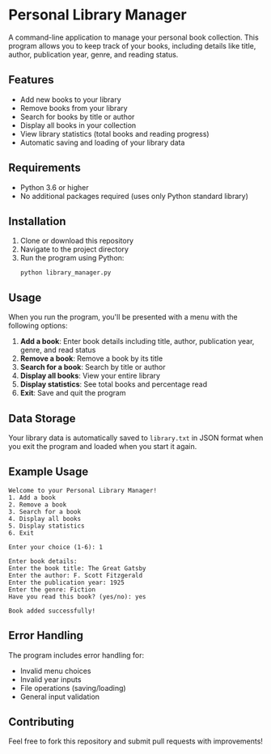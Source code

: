 # Personal Library Manager

A command-line application to manage your personal book collection. This program allows you to keep track of your books, including details like title, author, publication year, genre, and reading status.

## Features

- Add new books to your library
- Remove books from your library
- Search for books by title or author
- Display all books in your collection
- View library statistics (total books and reading progress)
- Automatic saving and loading of your library data

## Requirements

- Python 3.6 or higher
- No additional packages required (uses only Python standard library)

## Installation

1. Clone or download this repository
2. Navigate to the project directory
3. Run the program using Python:
   ```
   python library_manager.py
   ```

## Usage

When you run the program, you'll be presented with a menu with the following options:

1. **Add a book**: Enter book details including title, author, publication year, genre, and read status
2. **Remove a book**: Remove a book by its title
3. **Search for a book**: Search by title or author
4. **Display all books**: View your entire library
5. **Display statistics**: See total books and percentage read
6. **Exit**: Save and quit the program

## Data Storage

Your library data is automatically saved to `library.txt` in JSON format when you exit the program and loaded when you start it again.

## Example Usage

```
Welcome to your Personal Library Manager!
1. Add a book
2. Remove a book
3. Search for a book
4. Display all books
5. Display statistics
6. Exit

Enter your choice (1-6): 1

Enter book details:
Enter the book title: The Great Gatsby
Enter the author: F. Scott Fitzgerald
Enter the publication year: 1925
Enter the genre: Fiction
Have you read this book? (yes/no): yes

Book added successfully!
```

## Error Handling

The program includes error handling for:
- Invalid menu choices
- Invalid year inputs
- File operations (saving/loading)
- General input validation

## Contributing

Feel free to fork this repository and submit pull requests with improvements! 